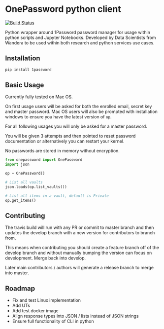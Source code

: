 # OnePassword python client
[![Build Status](https://travis-ci.org/wandera/1password-client.svg?branch=master)](https://travis-ci.org/wandera/1password-client)

Python wrapper around 1Password password manager for usage within python scripts and
Jupyter Notebooks. Developed by Data Scientists from Wandera to be used within both 
research and python services use cases.


## Installation
```bash
pip install 1password
```


## Basic Usage
Currently fully tested on Mac OS.

On first usage users will be asked for both the enrolled email, secret key and master 
password. Mac OS users will also be prompted with installation windows to ensure you have the latest version of `op`.

For all following usages you will only be asked for a master password.

You will be given 3 attempts and then pointed to reset password documentation or alternatively you can
restart your kernel.

No passwords are stored in memory without encryption.

```python
from onepassword import OnePassword
import json

op = OnePassword()

# List all vaults 
json.loads(op.list_vaults())

# List all items in a vault, default is Private
op.get_items()
```


## Contributing 
The travis build will run with any PR or commit to master branch and then updates 
the develop branch with a new version for contributors to branch from.

This means when contributing you should create a feature branch off of the develop branch and without 
manually bumping the version can focus on development. Merge back into develop.

Later main contributors / authors will generate a release branch to merge into master.


## Roadmap
- Fix and test Linux implementation
- Add UTs
- Add test docker image
- Align response types into JSON / lists instead of JSON strings
- Ensure full functionality of CLI in python
